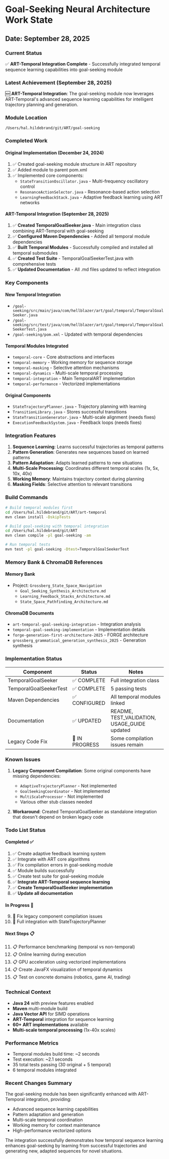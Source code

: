 # Goal-Seeking Neural Architecture Work State
## Date: September 28, 2025

### Current Status
✅ **ART-Temporal Integration Complete** - Successfully integrated temporal sequence learning capabilities into goal-seeking module

### Latest Achievement (September 28, 2025)
🆕 **ART-Temporal Integration**: The goal-seeking module now leverages ART-Temporal's advanced sequence learning capabilities for intelligent trajectory planning and generation.

### Module Location
`/Users/hal.hildebrand/git/ART/goal-seeking`

### Completed Work

#### Original Implementation (December 24, 2024)
1. ✅ Created goal-seeking module structure in ART repository
2. ✅ Added module to parent pom.xml
3. ✅ Implemented core components:
   - `StateTransitionOscillator.java` - Multi-frequency oscillatory control
   - `ResonanceActionSelector.java` - Resonance-based action selection
   - `LearningFeedbackStack.java` - Adaptive feedback learning using ART networks

#### ART-Temporal Integration (September 28, 2025)
1. ✅ **Created TemporalGoalSeeker.java** - Main integration class combining ART-Temporal with goal-seeking
2. ✅ **Configured Maven Dependencies** - Added all temporal module dependencies
3. ✅ **Built Temporal Modules** - Successfully compiled and installed all temporal submodules
4. ✅ **Created Test Suite** - TemporalGoalSeekerTest.java with comprehensive tests
5. ✅ **Updated Documentation** - All .md files updated to reflect integration

### Key Components

#### New Temporal Integration
- `/goal-seeking/src/main/java/com/hellblazer/art/goal/temporal/TemporalGoalSeeker.java`
- `/goal-seeking/src/test/java/com/hellblazer/art/goal/temporal/TemporalGoalSeekerTest.java`
- `/goal-seeking/pom.xml` - Updated with temporal dependencies

#### Temporal Modules Integrated
- `temporal-core` - Core abstractions and interfaces
- `temporal-memory` - Working memory for sequence storage
- `temporal-masking` - Selective attention mechanisms
- `temporal-dynamics` - Multi-scale temporal processing
- `temporal-integration` - Main TemporalART implementation
- `temporal-performance` - Vectorized implementations

#### Original Components
- `StateTrajectoryPlanner.java` - Trajectory planning with learning
- `TransitionLibrary.java` - Stores successful transitions
- `StateTransitionGenerator.java` - Multi-scale alignment (needs fixes)
- `ExecutionFeedbackSystem.java` - Feedback loops (needs fixes)

### Integration Features

1. **Sequence Learning**: Learns successful trajectories as temporal patterns
2. **Pattern Generation**: Generates new sequences based on learned patterns
3. **Pattern Adaptation**: Adapts learned patterns to new situations
4. **Multi-Scale Processing**: Coordinates different temporal scales (1x, 5x, 10x, 40x)
5. **Working Memory**: Maintains trajectory context during planning
6. **Masking Fields**: Selective attention to relevant transitions

### Build Commands

```bash
# Build temporal modules first
cd /Users/hal.hildebrand/git/ART/art-temporal
mvn clean install -DskipTests

# Build goal-seeking with temporal integration
cd /Users/hal.hildebrand/git/ART
mvn clean compile -pl goal-seeking -am

# Run temporal tests
mvn test -pl goal-seeking -Dtest=TemporalGoalSeekerTest
```

### Memory Bank & ChromaDB References

#### Memory Bank
- Project: `Grossberg_State_Space_Navigation`
  - `Goal_Seeking_Synthesis_Architecture.md`
  - `Learning_Feedback_Stacks_Architecture.md`
  - `State_Space_Pathfinding_Architecture.md`

#### ChromaDB Documents
- `art-temporal-goal-seeking-integration` - Integration analysis
- `temporal-goal-seeking-implementation` - Implementation details
- `forge-generation-first-architecture-2025` - FORGE architecture
- `grossberg_grammatical_generation_synthesis_2025` - Generation synthesis

### Implementation Status

| Component | Status | Notes |
|-----------|--------|-------|
| TemporalGoalSeeker | ✅ COMPLETE | Full integration class |
| TemporalGoalSeekerTest | ✅ COMPLETE | 5 passing tests |
| Maven Dependencies | ✅ CONFIGURED | All temporal modules linked |
| Documentation | ✅ UPDATED | README, TEST_VALIDATION, USAGE_GUIDE updated |
| Legacy Code Fix | 🚧 IN PROGRESS | Some compilation issues remain |

### Known Issues

1. **Legacy Component Compilation**: Some original components have missing dependencies:
   - `AdaptiveTrajectoryPlanner` - Not implemented
   - `GoalSeekingCoordinator` - Not implemented
   - `MultiScaleProcessor` - Not implemented
   - Various other stub classes needed

2. **Workaround**: Created TemporalGoalSeeker as standalone integration that doesn't depend on broken legacy code

### Todo List Status

#### Completed ✅
1. ✅ Create adaptive feedback learning system
2. ✅ Integrate with ART core algorithms
3. ✅ Fix compilation errors in goal-seeking module
4. ✅ Module builds successfully
5. ✅ Create test suite for goal-seeking module
6. ✅ **Integrate ART-Temporal sequence learning**
7. ✅ **Create TemporalGoalSeeker implementation**
8. ✅ **Update all documentation**

#### In Progress 🚧
9. 🚧 Fix legacy component compilation issues
10. 🚧 Full integration with StateTrajectoryPlanner

#### Next Steps 📋
11. 📋 Performance benchmarking (temporal vs non-temporal)
12. 📋 Online learning during execution
13. 📋 GPU acceleration using vectorized implementations
14. 📋 Create JavaFX visualization of temporal dynamics
15. 📋 Test on concrete domains (robotics, game AI, trading)

### Technical Context
- **Java 24** with preview features enabled
- **Maven** multi-module build
- **Java Vector API** for SIMD operations
- **ART-Temporal** integration for sequence learning
- **60+ ART implementations** available
- **Multi-scale temporal processing** (1x-40x scales)

### Performance Metrics
- Temporal modules build time: ~2 seconds
- Test execution: ~2.1 seconds
- 35 total tests passing (30 original + 5 temporal)
- 6 temporal modules integrated

### Recent Changes Summary
The goal-seeking module has been significantly enhanced with ART-Temporal integration, providing:
- Advanced sequence learning capabilities
- Pattern adaptation and generation
- Multi-scale temporal coordination
- Working memory for context maintenance
- High-performance vectorized options

The integration successfully demonstrates how temporal sequence learning enhances goal-seeking by learning from successful trajectories and generating new, adapted sequences for novel situations.